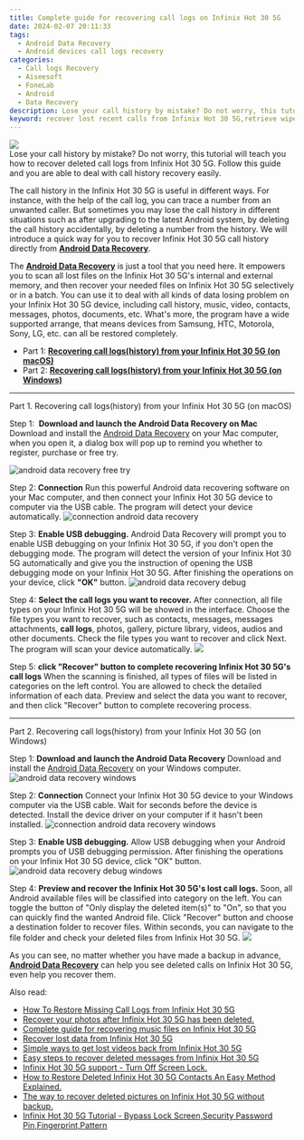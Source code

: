 ```yaml
---
title: Complete guide for recovering call logs on Infinix Hot 30 5G
date: 2024-02-07 20:11:33
tags: 
  - Android Data Recovery
  - Android devices call logs recovery
categories: 
  - Call logs Recovery
  - Aiseesoft
  - FoneLab
  - Android
  - Data Recovery
description: Lose your call history by mistake? Do not worry, this tutorial will teach you how to recover deleted call logs from Infinix Hot 30 5G. Follow this guide and you are able to deal with call history recovery easily.
keyword: recover lost recent calls from Infinix Hot 30 5G,retrieve wiped call logs Infinix Hot 30 5G,Infinix Hot 30 5G call logs retrieval,Infinix Hot 30 5G call logs recovery,restore deleted call history on Infinix Hot 30 5G,unerase call numbers from Infinix Hot 30 5G,call history disappear Infinix Hot 30 5G,recover call history from Infinix Hot 30 5G,how to recover call history Infinix Hot 30 5G,restore call history when deleted in Infinix Hot 30 5G,how can i get call history back on Infinix Hot 30 5G,does the Infinix Hot 30 5G have a backup for deleted call history
---
```


<img src="https://img0mobiles.techidaily.com/images/best-assets/devices/infinix/infinix-hot-30-5g/3.jpg" class="atpl-imgstyle"  />

<div class="atpl-content atpl-for-fonelab-android recover-call-logs">

<div class="atpl-post-description-part-1">
Lose your call history by mistake? Do not worry, this tutorial will teach you how to recover deleted call logs from Infinix Hot 30 5G. Follow this guide and you are able to deal with call history recovery easily.
</div>



<div class="atpl-post-description-part-2">
<div class="tpl-content-sub-paragraph-normal">
  <p>
    The call history in the Infinix Hot 30 5G is useful in different ways. For instance, with the help of the call log, you can trace a number from an unwanted caller. But sometimes you may lose the call history in different situations such as after upgrading to the latest Android system, by deleting the call history accidentally, by deleting a number from the history. We will introduce a quick way for you to recover Infinix Hot 30 5G call history directly from <a href="https://tools.techidaily.com/aiseesoft-android-data-recovery/" target="_blank" rel="noopener"><strong>Android Data Recovery</strong></a>.
  </p>
</div>
</div>

<div class="atpl-post-description-part-3">
<div class="tpl-content-sub-paragraph-normal">
  <p>
    The <a href="https://tools.techidaily.com/aiseesoft-android-data-recovery/" target="_blank" rel="noopener"><strong>Android Data Recovery</strong></a> is just a tool that you need here. It empowers you to scan all lost files on the Infinix Hot 30 5G's internal and external memory, and then recover your needed files on Infinix Hot 30 5G selectively or in a batch. You can use it to deal with all kinds of data losing problem on your Infinix Hot 30 5G device, including call history, music, video, contacts, messages, photos, documents, etc. What's more, the program have a wide supported arrange, that means devices from Samsung, HTC, Motorola, Sony, LG, etc. can all be restored completely.
  </p>
</div>
</div>

<ul>
  <li>Part 1: <strong><a href="#p1"> Recovering call logs(history) from your Infinix Hot 30 5G  (on macOS)</a></strong></li>
  <li>Part 2: <strong><a href="#p2"> Recovering call logs(history) from your Infinix Hot 30 5G  (on Windows)</a></strong></li>
</ul>


<!-- Part 1 -->
<a id="p1" name="p1" ></a><hr>

<div>
  <span class="atpl-step-part-style">Part 1. Recovering call logs(history) from your Infinix Hot 30 5G (on macOS)</span>
</div>

<span class="atpl-stepstyle-a"><span>Step 1: </span></span> <strong>Download and launch the Android Data Recovery on Mac</strong>
Download and install the <a href="https://tools.techidaily.com/aiseesoft-android-data-recovery/" target="_blank" rel="noopener">Android Data Recovery</a> on your Mac computer, when you open it, a dialog box will pop up to remind you whether to register, purchase or free try.

<img src="https://tools.techidaily.com/images/apps/aiseesoft/android-data-recovery/mac-free-try.png" class="atpl-imgstyle" alt="android data recovery free try" />

<span class="atpl-stepstyle-a"><span>Step 2: </span></span> <strong>Connection</strong>
Run this powerful Android data recovering software on your Mac computer, and then connect your Infinix Hot 30 5G device to computer via the USB cable. The program will detect your device automatically.
<img src="https://tools.techidaily.com/images/apps/aiseesoft/android-data-recovery/mac-connection-interface.jpg" class="atpl-imgstyle" alt="connection android data recovery" />

<span class="atpl-stepstyle-a"><span>Step 3: </span></span> <strong>Enable USB debugging.</strong>
Android Data Recovery will prompt you to enable USB debugging on your Infinix Hot 30 5G, if you don't open the debugging mode. The program will detect the version of your Infinix Hot 30 5G automatically and give you the instruction of opening the USB debugging mode on your Infinix Hot 30 5G. After finishing the operations on your device, click <strong>"OK"</strong> button.
<img src="https://tools.techidaily.com/images/apps/aiseesoft/android-data-recovery/mac-android-usb-debug.jpg"  class="atpl-imgstyle" alt="android data recovery debug" />

<span class="atpl-stepstyle-a"><span>Step 4: </span></span> <strong>Select the call logs you want to recover.</strong>
After connection, all file types on your Infinix Hot 30 5G will be showed in the interface. Choose the file types you want to recover, such as contacts, messages, messages attachments, <b>call logs</b>, photos, gallery, picture library, videos, audios and other documents. Check the file types you want to recover and click Next. The program will scan your device automatically.
<img src="https://tools.techidaily.com/images/apps/aiseesoft/android-data-recovery/mac-choose-type-call-logs.jpg" class="atpl-imgstyle"  />

<span class="atpl-stepstyle-a"><span>Step 5: </span></span> <strong>click "Recover" button to  complete recovering Infinix Hot 30 5G's call logs</strong>
When the scanning is finished, all types of files will be listed in categories on the left control. You are allowed to check the detailed information of each data. Preview and select the data you want to recover, and then click "Recover" button to complete recovering process.


<a id="p2" name="p2"></a><hr>

<!-- Part 2 -->
<div>
  <span class="atpl-step-part-style">Part 2. Recovering call logs(history) from your Infinix Hot 30 5G (on Windows)</span>
</div>

<span class="atpl-stepstyle-a"><span>Step 1: </span></span> <strong>Download and launch the Android Data Recovery</strong>
Download and install the <a href="https://tools.techidaily.com/aiseesoft-android-data-recovery/" target="_blank" rel="noopener">Android Data Recovery</a> on your Windows computer.
<img src="https://tools.techidaily.com/images/apps/aiseesoft/android-data-recovery/win-start-interface.png"  class="atpl-imgstyle" alt="android data recovery windows" />

<span class="atpl-stepstyle-a"><span>Step 2: </span></span> <strong>Connection</strong>
Connect your Infinix Hot 30 5G device to your Windows computer via the USB cable. Wait for seconds before the device is detected. Install the device driver on your computer if it hasn't been installed.
<img src="https://tools.techidaily.com/images/apps/aiseesoft/android-data-recovery/win-connection-interface.png" class="atpl-imgstyle" alt="connection android data recovery windows" />

<span class="atpl-stepstyle-a"><span>Step 3: </span></span> <strong>Enable USB debugging.</strong>
Allow USB debugging when your Android prompts you of USB debugging permission. After finishing the operations on your Infinix Hot 30 5G device, click "OK" button.
<img src="https://tools.techidaily.com/images/apps/aiseesoft/android-data-recovery/win-android-usb-debug.png" class="atpl-imgstyle" alt="android data recovery debug windows" />

<span class="atpl-stepstyle-a"><span>Step 4: </span></span> <strong>Preview and recover the Infinix Hot 30 5G's lost call logs.</strong>
Soon, all Android available files will be classified into category on the left. You can toggle the button of "Only display the deleted item(s)" to "On", so that you can quickly find the wanted Android file. Click "Recover" button and choose a destination folder to recover files. Within seconds, you can navigate to the file folder and check your deleted files from Infinix Hot 30 5G.
<img src="https://tools.techidaily.com/images/apps/aiseesoft/android-data-recovery/win-recover-call-logs.png" class="atpl-imgstyle"  />

<div class="atpl-post-description-part-4">
<div class="tpl-content-sub-paragraph-normal">
    <p>
        As you can see, no matter whether you have made a backup in advance, <a href="https://tools.techidaily.com/aiseesoft-android-data-recovery/" target="_blank" rel="noopener"><strong>Android Data Recovery</strong></a> can help you see deleted calls on Infinix Hot 30 5G, even help you recover them.
    </p>
</div>
</div>

<ins class="adsbygoogle"
     style="display:block"
     data-ad-client="ca-pub-7571918770474297"
     data-ad-slot="8358498916"
     data-ad-format="auto"
     data-full-width-responsive="true"></ins>

<span class="atpl-alsoreadstyle">Also read:</span>
<div><ul>
<li><a href="/how-to-restore-missing-call-logs-from-infinix-hot-30-5g-by-fonelab-android-recover-call-logs/" target="_blank" rel="noopener"><u>How To  Restore Missing Call Logs from Infinix Hot 30 5G</u></a></li>
<li><a href="/recover-your-photos-after-infinix-hot-30-5g-has-been-deleted-by-fonelab-android-recover-photos/" target="_blank" rel="noopener"><u>Recover your photos after Infinix Hot 30 5G has been deleted.</u></a></li>
<li><a href="/complete-guide-for-recovering-music-files-on-infinix-hot-30-5g-by-fonelab-android-recover-music/" target="_blank" rel="noopener"><u>Complete guide for recovering music files on Infinix Hot 30 5G</u></a></li>
<li><a href="/recover-lost-data-from-infinix-hot-30-5g-by-fonelab-android-recover-data/" target="_blank" rel="noopener"><u>Recover lost data from Infinix Hot 30 5G</u></a></li>
<li><a href="/simple-ways-to-get-lost-videos-back-from-infinix-hot-30-5g-by-fonelab-android-recover-video/" target="_blank" rel="noopener"><u>Simple ways to get lost videos back from Infinix Hot 30 5G</u></a></li>
<li><a href="/easy-steps-to-recover-deleted-messages-from-infinix-hot-30-5g-by-fonelab-android-recover-messages/" target="_blank" rel="noopener"><u>Easy steps to recover deleted messages from Infinix Hot 30 5G</u></a></li>
<li><a href="/infinix-hot-30-5g-support-turn-off-screen-lock-by-drfone-android-unlock-android-unlock/" target="_blank" rel="noopener"><u>Infinix Hot 30 5G support - Turn Off Screen Lock.</u></a></li>
<li><a href="/how-to-restore-deleted-infinix-hot-30-5g-contacts-an-easy-method-explained-by-fonelab-android-recover-contacts/" target="_blank" rel="noopener"><u>How to Restore Deleted Infinix Hot 30 5G Contacts  An Easy Method Explained.</u></a></li>
<li><a href="/the-way-to-recover-deleted-pictures-on-infinix-hot-30-5g-without-backup-by-fonelab-android-recover-pictures/" target="_blank" rel="noopener"><u>The way to recover deleted pictures on Infinix Hot 30 5G without backup.</u></a></li>
<li><a href="/infinix-hot-30-5g-tutorial-bypass-lock-screen-security-password-pin-fingerprint-pattern-by-drfone-android-unlock-android-unlock/" target="_blank" rel="noopener"><u>Infinix Hot 30 5G Tutorial - Bypass Lock Screen,Security Password Pin,Fingerprint,Pattern</u></a></li>
</ul></div>

</div>
